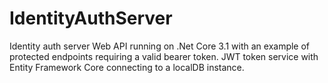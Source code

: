 # IdentityAuthServer
Identity auth server Web API running on .Net Core 3.1 with an example of protected endpoints requiring a valid bearer token. JWT token service with Entity Framework Core connecting to a localDB instance.
